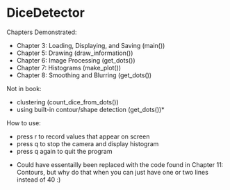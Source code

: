 # DiceDetector

Chapters Demonstrated:
- Chapter 3: Loading, Displaying, and Saving (main())
- Chapter 5: Drawing (draw_information())
- Chapter 6: Image Processing (get_dots())
- Chapter 7: Histograms (make_plot())
- Chapter 8: Smoothing and Blurring (get_dots())

Not in book:
- clustering (count_dice_from_dots())
- using built-in contour/shape detection (get_dots())*

How to use:
- press r to record values that appear on screen
- press q to stop the camera and display histogram
- press q again to quit the program

* Could have essentailly been replaced with the code found in Chapter 11: Contours, but why do that when you can just have one or two lines instead of 40 :)